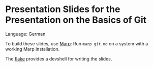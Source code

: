 # Presentation Slides for the Presentation on the Basics of Git

Language: German

To build these slides, use [Marp](https://github.com/marp-team/marp):
Run `marp git.md` on a system with a working Marp installation.

The [flake](flake.nix) provides a devshell for writing the slides.
